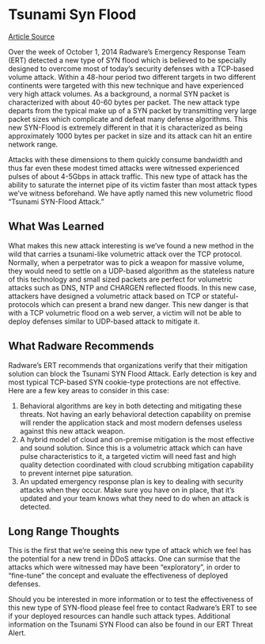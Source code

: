 # Tsunami Syn Flood 

[Article Source](http://blog.radware.com/security/2014/10/tsunami-syn-flood-attack/)

Over the week of October 1, 2014 Radware’s Emergency Response Team (ERT) detected a new type of SYN flood which is believed to be specially designed to overcome most of today’s security defenses with a TCP-based volume attack. Within a 48-hour period two different targets in two different continents were targeted with this new technique and have experienced very high attack volumes.
As a background, a normal SYN packet is characterized with about 40-60 bytes per packet.  The new attack type departs from the typical make up of a SYN packet by transmitting very large packet sizes which complicate and defeat many defense algorithms.  This new SYN-Flood is extremely different in that it is characterized as being approximately 1000 bytes per packet in size and its attack can hit an entire network range.  

Attacks with these dimensions to them quickly consume bandwidth and thus far even these modest timed attacks were witnessed experienced pulses of about 4-5Gbps in attack traffic. This new type of attack has the ability to saturate the internet pipe of its victim faster than most attack types we’ve witness beforehand.  We have aptly named this new volumetric flood “Tsunami SYN-Flood Attack.”

## What Was Learned
What makes this new attack interesting is we’ve found a new method in the wild that carries a tsunami-like volumetric attack over the TCP protocol. Normally, when a perpetrator was to pick a weapon for massive volume, they would need to settle on a UDP-based algorithm as the stateless nature of this technology and small sized packets are perfect for volumetric attacks such as DNS, NTP and CHARGEN reflected floods. In this new case, attackers have designed a volumetric attack based on TCP or stateful-protocols which can present a brand new danger. This new danger is that  with a TCP volumetric flood on a web server, a victim will not be able to deploy defenses similar to UDP-based attack to mitigate it.

## What Radware Recommends
Radware’s ERT recommends that organizations verify that their mitigation solution can block the Tsunami SYN Flood Attack.  Early detection is key and most typical TCP-based SYN cookie-type protections are not effective. Here are a few key areas to consider in this case:

1. Behavioral algorithms are key in both detecting and mitigating these threats. Not having an early behavioral detection capability on premise will render the application stack and most modern defenses useless against this new attack weapon.
2. A hybrid model of cloud and on-premise mitigation is the most effective and sound solution. Since this is a volumetric attack which can have pulse characteristics to it, a targeted victim will need fast and high quality detection coordinated with cloud scrubbing mitigation capability to prevent internet pipe saturation.
3. An updated emergency response plan is key to dealing with security attacks when they occur.  Make sure you have on in place, that it’s updated and your team knows what they need to do when an attack is detected.


## Long Range Thoughts
This is the first that we’re seeing this new type of attack which we feel has the potential for a new trend in DDoS attacks. One can surmise that the attacks which were witnessed may have been “exploratory”, in order to “fine-tune” the concept and evaluate the effectiveness of deployed defenses.  

Should you be interested in more information or to test the effectiveness of this new type of SYN-flood please feel free to contact Radware’s ERT to see if your deployed resources can handle such attack types. Additional information on the Tsunami SYN Flood can also be found in our ERT Threat Alert.
